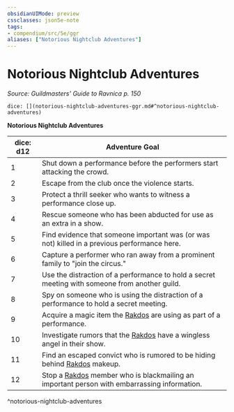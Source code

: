 ```yaml
---
obsidianUIMode: preview
cssclasses: json5e-note
tags:
- compendium/src/5e/ggr
aliases: ["Notorious Nightclub Adventures"]
---
```

# Notorious Nightclub Adventures
*Source: Guildmasters' Guide to Ravnica p. 150* 

`dice: [](notorious-nightclub-adventures-ggr.md#^notorious-nightclub-adventures)`

**Notorious Nightclub Adventures**

| dice: d12 | Adventure Goal |
|-----------|----------------|
| 1 | Shut down a performance before the performers start attacking the crowd. |
| 2 | Escape from the club once the violence starts. |
| 3 | Protect a thrill seeker who wants to witness a performance close up. |
| 4 | Rescue someone who has been abducted for use as an extra in a show. |
| 5 | Find evidence that someone important was (or was not) killed in a previous performance here. |
| 6 | Capture a performer who ran away from a prominent family to "join the circus." |
| 7 | Use the distraction of a performance to hold a secret meeting with someone from another guild. |
| 8 | Spy on someone who is using the distraction of a performance to hold a secret meeting. |
| 9 | Acquire a magic item the [Rakdos](b_rakdos-ggr.md) are using as part of a performance. |
| 10 | Investigate rumors that the [Rakdos](b_rakdos-ggr.md) have a wingless angel in their show. |
| 11 | Find an escaped convict who is rumored to be hiding behind [Rakdos](b_rakdos-ggr.md) makeup. |
| 12 | Stop a [Rakdos](b_rakdos-ggr.md) member who is blackmailing an important person with embarrassing information. |
^notorious-nightclub-adventures